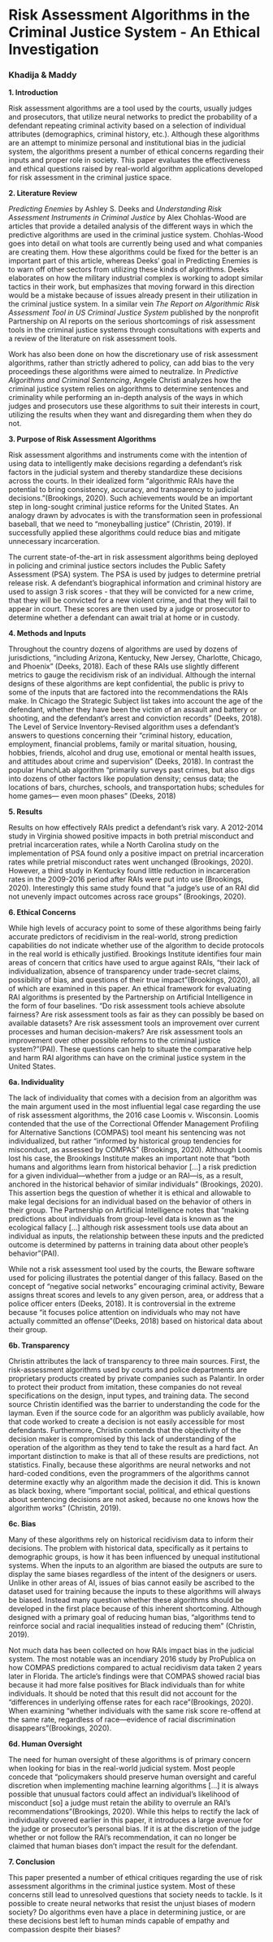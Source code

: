 # Risk Assessment Algorithms in the Criminal Justice System - An Ethical Investigation
### Khadija & Maddy


**1. Introduction**

Risk assessment algorithms are a tool used by the courts, usually judges and prosecutors, that utilize neural networks to predict the probability of a defendant repeating criminal activity based on a selection of individual attributes (demographics, criminal history, etc.). Although these algorithms are an attempt to minimize personal and institutional bias in the judicial system, the algorithms present a number of ethical concerns regarding their inputs and proper role in society. This paper evaluates the effectiveness and ethical questions raised by real-world algorithm applications developed for risk assessment in the criminal justice space. 


**2. Literature Review**

*Predicting Enemies* by Ashley S. Deeks and *Understanding Risk Assessment Instruments in Criminal Justice* by Alex Chohlas-Wood are articles that provide a detailed analysis of the different ways in which the predictive algorithms are used in the criminal justice system. Chohlas-Wood goes into detail on what tools are currently being used and what companies are creating them. How these algorithms could be fixed for the better is an important part of this article, whereas Deeks’ goal in Predicting Enemies is to warn off other sectors from utilizing these kinds of algorithms. Deeks elaborates on how the military industrial complex is working to adopt similar tactics in their work, but emphasizes that moving forward in this direction would be a mistake because of issues already present in their utilization in the criminal justice system. In a similar vein *The Report on Algorithmic Risk Assessment Tool in US Criminal Justice System* published by the nonprofit Partnership on AI reports on the serious shortcomings of risk assessment tools in the criminal justice systems through consultations with experts and a review of the literature on risk assessment tools.

Work has also been done on how the discretionary use of risk assessment algorithms, rather than strictly adhered to policy, can add bias to the very proceedings these algorithms were aimed to neutralize. In *Predictive Algorithms and Criminal Sentencing*, Angele Christi analyzes how the criminal justice system relies on algorithms to determine sentences and criminality while performing an in-depth analysis of the ways in which judges and prosecutors use these algorithms to suit their interests in court, utilizing the results when they want and disregarding them when they do not.

**3. Purpose of Risk Assessment Algorithms**

Risk assessment algorithms and instruments come with the intention of using data to intelligently make decisions regarding a defendant’s risk factors in the judicial system and thereby standardize these decisions across the courts. In their idealized form “algorithmic RAIs have the potential to bring consistency, accuracy, and transparency to judicial decisions.”(Brookings, 2020). Such achievements would be an important step in long-sought criminal justice reforms for the United States. An analogy drawn by advocates is with the transformation seen in professional baseball, that we need to “moneyballing justice” (Christin, 2019). If successfully applied these algorithms could reduce bias and mitigate unnecessary incarceration.

The current state-of-the-art in risk assessment algorithms being deployed in policing and criminal justice sectors includes the Public Safety Assessment (PSA) system. The PSA is used by judges to determine pretrial release risk. A defendant’s biographical information and criminal history are used to assign 3 risk scores - that they will be convicted for a new crime, that they will be convicted for a new violent crime, and that they will fail to appear in court. These scores are then used by a judge or prosecutor to determine whether a defendant can await trial at home or in custody.

**4. Methods and Inputs**

Throughout the country dozens of algorithms are used by dozens of jurisdictions, “including Arizona, Kentucky, New Jersey, Charlotte, Chicago, and Phoenix” (Deeks, 2018). Each of these RAIs use slightly different metrics to gauge the recidivism risk of an individual. Although the internal designs of these algorithms are kept confidential, the public is privy to some of the inputs that are factored into the recommendations the RAIs make. In Chicago the Strategic Subject list takes into account the age of the defendant, whether they have been the victim of an assault and battery or shooting, and the defendant’s arrest and conviction records” (Deeks, 2018). The Level of Service Inventory-Revised algorithm uses a defendant’s answers to questions concerning their “criminal history, education, employment, financial problems, family or marital situation, housing, hobbies, friends, alcohol and drug use, emotional or mental health issues, and attitudes about crime and supervision” (Deeks, 2018). In contrast the popular HunchLab algorithm “primarily surveys past crimes, but also digs into dozens of other factors like population density; census data; the locations of bars, churches, schools, and transportation hubs; schedules for home games— even moon phases” (Deeks, 2018)


**5. Results**

Results on how effectively RAIs predict a defendant’s risk vary. A 2012-2014 study in Virginia showed positive impacts in both pretrial misconduct and pretrial incarceration rates, while a North Carolina study on the implementation of PSA found only a positive impact on pretrial incarceration rates while pretrial misconduct rates went unchanged (Brookings, 2020). However, a third study in Kentucky found little reduction in incarceration rates in the 2009-2016 period after RAIs were put into use (Brookings, 2020). Interestingly this same study found that “a judge’s use of an RAI did not unevenly impact outcomes across race groups” (Brookings, 2020).

**6. Ethical Concerns**

While high levels of accuracy point to some of these algorithms being fairly accurate predictors of recidivism in the real-world, strong prediction capabilities do not indicate whether use of the algorithm to decide protocols in the real world is ethically justified. Brookings Institute identifies four main areas of concern that critics have used to argue against RAIs, “their lack of individualization, absence of transparency under trade-secret claims, possibility of bias, and questions of their true impact”(Brookings, 2020), all of which are examined in this paper. An ethical framework for evaluating RAI algorithms is presented by the Partnership on Artificial Intelligence in the form of four baselines. “Do risk assessment tools achieve absolute fairness? Are risk assessment tools as fair as they can possibly be based on available datasets? Are risk assessment tools an improvement over current processes and human decision-makers? Are risk assessment tools an improvement over other possible reforms to the criminal justice system?”(PAI). These questions can help to situate the comparative help and harm RAI algorithms can have on the criminal justice system in the United States.

**6a. Individuality**

The lack of individuality that comes with a decision from an algorithm was the main argument used in the most influential legal case regarding the use of risk assessment algorithms, the 2016 case Loomis v. Wisconsin. Loomis contended that the use of the Correctional Offender Management Profiling for Alternative Sanctions (COMPAS) tool meant his sentencing was not individualized, but rather “informed by historical group tendencies for misconduct, as assessed by COMPAS” (Brookings, 2020). Although Loomis lost his case, the Brookings Institute makes an important note that “both humans and algorithms learn from historical behavior [...] a risk prediction for a given individual—whether from a judge or an RAI—is, as a result, anchored in the historical behavior of similar individuals” (Brookings, 2020). This assertion begs the question of whether it is ethical and allowable to make legal decisions for an individual based on the behavior of others in their group. The Partnership on Artificial Intelligence notes that “making predictions about individuals from group-level data is known as the ecological fallacy [...] although risk assessment tools use data about an individual as inputs, the relationship between these inputs and the predicted outcome is determined by patterns in training data about other people’s behavior”(PAI).

While not a risk assessment tool used by the courts, the Beware software used for policing illustrates the potential danger of this fallacy. Based on the concept of “negative social networks” encouraging criminal activity, Beware assigns threat scores and levels to any given person, area, or address that a police officer enters (Deeks, 2018). It is controversial in the extreme because “it focuses police attention on individuals who may not have actually committed an offense”(Deeks, 2018) based on historical data about their group.

**6b. Transparency**

Christin attributes the lack of transparency to three main sources. First, the risk-assessment algorithms used by courts and police departments are proprietary products created by private companies such as Palantir. In order to protect their product from imitation, these companies do not reveal specifications on the design, input types, and training data. The second source Christin identified was the barrier to understanding the code for the layman. Even if the source code for an algorithm was publicly available, how that code worked to create a decision is not easily accessible for most defendants. Furthermore, Christin contends that the objectivity of the decision maker is compromised by this lack of understanding of the operation of the algorithm as they tend to take the result as a hard fact. An important distinction to make is that all of these results are predictions, not statistics. Finally, because these algorithms are neural networks and not hard-coded conditions, even the programmers of the algorithms cannot determine exactly why an algorithm made the decision it did. This is known as black boxing, where “important social, political, and ethical questions about sentencing decisions are not asked, because no one knows how the algorithm works” (Christin, 2019).

**6c. Bias**

Many of these algorithms rely on historical recidivism data to inform their decisions. The problem with historical data, specifically as it pertains to demographic groups, is how it has been influenced by unequal institutional systems. When the inputs to an algorithm are biased the outputs are sure to display the same biases regardless of the intent of the designers or users. Unlike in other areas of AI, issues of bias cannot easily be ascribed to the dataset used for training because the inputs to these algorithms will always be biased. Instead many question whether these algorithms should be developed in the first place because of this inherent shortcoming. Although designed with a primary goal of reducing human bias, “algorithms tend to reinforce social and racial inequalities instead of reducing them” (Christin, 2019).

Not much data has been collected on how RAIs impact bias in the judicial system. The most notable was an incendiary 2016 study by ProPublica on how COMPAS predictions compared to actual recidivism data taken 2 years later in Florida. The article’s findings were that COMPAS showed racial bias because it had more false positives for Black individuals than for white individuals. It should be noted that this result did not account for the “differences in underlying offense rates for each race”(Brookings, 2020). When examining “whether individuals with the same risk score re-offend at the same rate, regardless of race—evidence of racial discrimination disappears”(Brookings, 2020). 

**6d. Human Oversight**

The need for human oversight of these algorithms is of primary concern when looking for bias in the real-world judicial system. Most people concede that “policymakers should preserve human oversight and careful discretion when implementing machine learning algorithms [...] it is always possible that unusual factors could affect an individual’s likelihood of misconduct [so] a judge must retain the ability to overrule an RAI’s recommendations”(Brookings, 2020). While this helps to rectify the lack of individuality covered earlier in this paper, it introduces a large avenue for the judge or prosecutor’s personal bias. If it is at the discretion of the judge whether or not follow the RAI’s recommendation, it can no longer be claimed that human biases don’t impact the result for the defendant.

**7. Conclusion**

This paper presented a number of ethical critiques regarding the use of risk assessment algorithms in the criminal justice system. Most of these concerns still lead to unresolved questions that society needs to tackle. Is it possible to create neural networks that resist the unjust biases of modern society? Do algorithms even have a place in determining justice, or are these decisions best left to human minds capable of empathy and compassion despite their biases?
